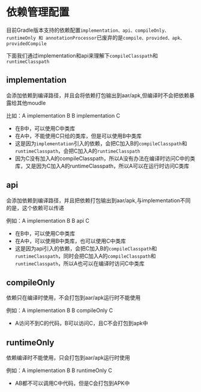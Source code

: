 # 依赖管理配置

目前Gradle版本支持的依赖配置`implementation、api、compileOnly、runtimeOnly 和 annotationProcessor`已废弃的是`compile、provided、apk、providedCompile`

下面我们通过implementation和api来理解下`compileClasspath`和`runtimeClasspath`

## implementation

会添加依赖到编译路径，并且会将依赖打包输出到aar/apk,但编译时不会把依赖暴露给其他moudle

比如：A implementation B  B implementation C

- 在B中，可以使用C中类库
- 在A中，不能使用C只给的类库，但是可以使用B中类库
- 这是因为`implementation`引入的依赖，会把C加入B的`compileClasspath`和`runtimeClasspath`，会把C加入A的`runtimeClasspath`
- 因为C没有加入A的compileClasspath，所以A没有办法在编译时访问C中的类库，又是因为C加入A的runtimeClasspath，所以A可以在运行时访问C类库

## api

会添加依赖到编译路径，并且把依赖打包输出到aar/apk,与implementation不同的是，这个依赖可以传递

例如：A implementation B   B api C

- 在B中，可以使用C中类库
- 在A中，可以使用B中类库，也可以使用C中类库
- 这是因为api引入的依赖，会把C加入B的`compileClasspath`和`runtimeClasspath`，同时会把C加入A的`compileClasspath`和`runtimeClasspath`，所以A也可以在编译时访问C中类库

## compileOnly

依赖只在编译时使用，不会打包到aar/apk运行时不能使用

例如：A implementation B   B compileOnly C

- A访问不到C的代码，B可以访问C，且C不会打包到apk中

## runtimeOnly

依赖编译时不能使用，只会打包到aar/apk运行时使用

例如：A implementation B   B runtimeOnly C

- AB都不可以调用C中代码，但是C会打包到APK中